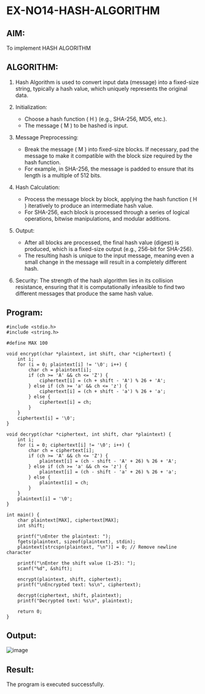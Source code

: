 # EX-NO14-HASH-ALGORITHM

## AIM:
To implement HASH ALGORITHM

## ALGORITHM:

1. Hash Algorithm is used to convert input data (message) into a fixed-size string, typically a hash value, which uniquely represents the original data.

2. Initialization:
   - Choose a hash function \( H \) (e.g., SHA-256, MD5, etc.).
   - The message \( M \) to be hashed is input.

3. Message Preprocessing:
   - Break the message \( M \) into fixed-size blocks. If necessary, pad the message to make it compatible with the block size required by the hash function.
   - For example, in SHA-256, the message is padded to ensure that its length is a multiple of 512 bits.

4. Hash Calculation:
   - Process the message block by block, applying the hash function \( H \) iteratively to produce an intermediate hash value.
   - For SHA-256, each block is processed through a series of logical operations, bitwise manipulations, and modular additions.

5. Output:
   - After all blocks are processed, the final hash value (digest) is produced, which is a fixed-size output (e.g., 256-bit for SHA-256).
   - The resulting hash is unique to the input message, meaning even a small change in the message will result in a completely different hash.

6. Security: The strength of the hash algorithm lies in its collision resistance, ensuring that it is computationally infeasible to find two different messages that produce the same hash value.


## Program:
```
#include <stdio.h>
#include <string.h>

#define MAX 100

void encrypt(char *plaintext, int shift, char *ciphertext) {
    int i;
    for (i = 0; plaintext[i] != '\0'; i++) {
        char ch = plaintext[i];
        if (ch >= 'A' && ch <= 'Z') {
            ciphertext[i] = (ch + shift - 'A') % 26 + 'A';
        } else if (ch >= 'a' && ch <= 'z') {
            ciphertext[i] = (ch + shift - 'a') % 26 + 'a';
        } else {
            ciphertext[i] = ch;
        }
    }
    ciphertext[i] = '\0';
}

void decrypt(char *ciphertext, int shift, char *plaintext) {
    int i;
    for (i = 0; ciphertext[i] != '\0'; i++) {
        char ch = ciphertext[i];
        if (ch >= 'A' && ch <= 'Z') {
            plaintext[i] = (ch - shift - 'A' + 26) % 26 + 'A';
        } else if (ch >= 'a' && ch <= 'z') {
            plaintext[i] = (ch - shift - 'a' + 26) % 26 + 'a';
        } else {
            plaintext[i] = ch;
        }
    }
    plaintext[i] = '\0';
}

int main() {
    char plaintext[MAX], ciphertext[MAX];
    int shift;

    printf("\nEnter the plaintext: ");
    fgets(plaintext, sizeof(plaintext), stdin);
    plaintext[strcspn(plaintext, "\n")] = 0; // Remove newline character

    printf("\nEnter the shift value (1-25): ");
    scanf("%d", &shift);

    encrypt(plaintext, shift, ciphertext);
    printf("\nEncrypted text: %s\n", ciphertext);

    decrypt(ciphertext, shift, plaintext);
    printf("Decrypted text: %s\n", plaintext);

    return 0;
}

```

## Output:

![image](https://github.com/user-attachments/assets/5232779e-e682-4794-b51b-fe34d6f8a128)


## Result:
The program is executed successfully.
